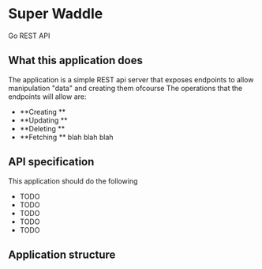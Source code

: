 # Super Waddle
Go REST API

## What this application does

The application is a simple REST api server that exposes endpoints to allow
manipulation "data" and creating them ofcourse
The operations that the endpoints will allow are:
* **Creating **
* **Updating **
* **Deleting ** 
* **Fetching **
blah blah blah

## API specification

This application should do the following

* TODO
* TODO
* TODO
* TODO
* TODO

## Application structure
